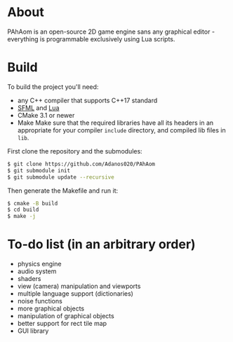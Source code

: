 # About
PAhAom is an open-source 2D game engine sans any graphical editor - everything is programmable exclusively using Lua scripts.

# Build
To build the project you'll need:
- any C++ compiler that supports C++17 standard
- [SFML](https://github.com/SFML/SFML) and [Lua](https://github.com/lua/lua)
- CMake 3.1 or newer
- Make
Make sure that the required libraries have all its headers in an appropriate for your compiler `include` directory, and compiled lib files in `lib`.

First clone the repository and the submodules:
```bash
$ git clone https://github.com/Adanos020/PAhAom
$ git submodule init
$ git submodule update --recursive
```

Then generate the Makefile and run it:
```bash
$ cmake -B build
$ cd build
$ make -j
```

# To-do list (in an arbitrary order)
- physics engine
- audio system
- shaders
- view (camera) manipulation and viewports
- multiple language support (dictionaries)
- noise functions
- more graphical objects
- manipulation of graphical objects
- better support for rect tile map
- GUI library